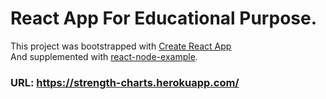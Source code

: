 # React App For Educational Purpose.

This project was bootstrapped with [Create React App](https://github.com/facebookincubator/create-react-app)   
And supplemented with [react-node-example](https://github.com/alanbsmith/react-node-example).

### URL: https://strength-charts.herokuapp.com/

